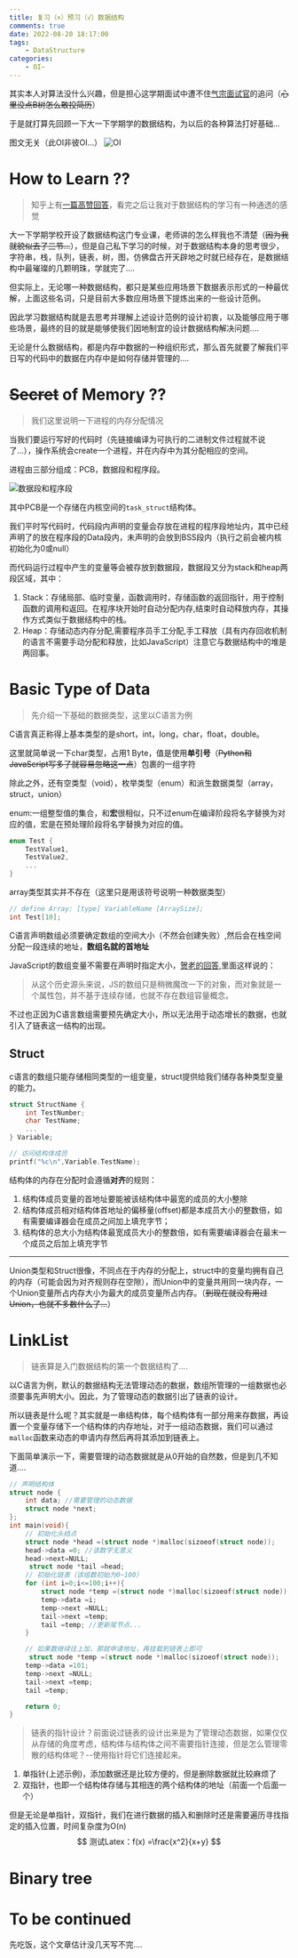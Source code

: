 ```yaml
---
title: 复习（×）预习（√）数据结构
comments: true
date: 2022-08-20 18:17:00
tags:
    - DataStructure
categories:
    - OI~
---
```

其实本人对算法没什么兴趣，但是担心这学期面试中遭不住[气宗面试官](https://www.zhihu.com/question/65560694/answer/2234746955)的追问（~~心里没点B树怎么敢投简历~~）

于是就打算先回顾一下大一下学期学的数据结构，为以后的各种算法打好基础...

图文无关（此OI非彼OI...）
![OI](https://p.qlogo.cn/hy_personal/3e28f14aa051684234e587586c362197fb59b624be421e77a1cf210262f1d932/0.png)

<!--more-->

# How to Learn ??
> 知乎上有[一篇高赞回答](https://www.zhihu.com/question/31082722/answer/1928249851)，看完之后让我对于数据结构的学习有一种通透的感觉

大一下学期学校开设了数据结构这门专业课，老师讲的怎么样我也不清楚（~~因为我就貌似去了三节...~~），但是自己私下学习的时候，对于数据结构本身的思考很少，字符串，栈，队列，链表，树，图，仿佛盘古开天辟地之时就已经存在，是数据结构中最璀璨的几颗明珠，学就完了....

但实际上，无论哪一种数据结构，都只是某些应用场景下数据表示形式的一种最优解，上面这些名词，只是目前大多数应用场景下提炼出来的一些设计范例。

因此学习数据结构就是去思考并理解上述设计范例的设计初衷，以及能够应用于哪些场景，最终的目的就是能够使我们因地制宜的设计数据结构解决问题....

无论是什么数据结构，都是内存中数据的一种组织形式，那么首先就要了解我们平日写的代码中的数据在内存中是如何存储并管理的....

# ~~Secret~~ of Memory ??
> 我们这里说明一下进程的内存分配情况

当我们要运行写好的代码时（先链接编译为可执行的二进制文件过程就不说了...），操作系统会create一个进程，并在内存中为其分配相应的空间。

进程由三部分组成：PCB，数据段和程序段。

![数据段和程序段](https://p.qlogo.cn/hy_personal/3e28f14aa0516842f0cc93bc32821a4c369c9448aa18876f04ef74a933feed9d/0.png)

其中PCB是一个存储在内核空间的`task_struct`结构体。

我们平时写代码时，代码段内声明的变量会存放在进程的程序段地址内，其中已经声明了的放在程序段的Data段内，未声明的会放到BSS段内（执行之前会被内核初始化为0或null）

而代码运行过程中产生的变量等会被存放到数据段，数据段又分为stack和heap两段区域，其中：

1. Stack：存储局部、临时变量，函数调用时，存储函数的返回指针，用于控制函数的调用和返回。在程序块开始时自动分配内存,结束时自动释放内存，其操作方式类似于数据结构中的栈。
2. Heap：存储动态内存分配,需要程序员手工分配,手工释放（具有内存回收机制的语言不需要手动分配和释放，比如JavaScript）注意它与数据结构中的堆是两回事。

# Basic Type of Data
> 先介绍一下基础的数据类型，这里以C语言为例

C语言真正称得上基本类型的是short，int，long，char，float，double。

这里就简单说一下char类型，占用1 Byte，值是使用**单引号**（~~Python和JavaScript写多了就容易忽略这一点~~）包裹的一组字符

除此之外，还有空类型（void），枚举类型（enum）和派生数据类型（array，struct，union）

enum:一组整型值的集合，和**宏**很相似，只不过enum在编译阶段将名字替换为对应的值，宏是在预处理阶段将名字替换为对应的值。
```c
enum Test {
    TestValue1,
    TestValue2,
    ...
}
```
array类型其实并不存在（这里只是用该符号说明一种数据类型）
```c
// define Array: [type] VariableName [ArraySize];
int Test[10];
```
C语言声明数组必须要确定数组的空间大小（不然会创建失败）,然后会在栈空间分配一段连续的地址，**数组名就的首地址**

JavaScript的数组变量不需要在声明时指定大小，[贺老的回答](https://www.zhihu.com/question/385711203),里面这样说的：
> 从这个历史源头来说，JS的数组只是稍微魔改一下的对象，而对象就是一个属性包，并不基于连续存储，也就不存在数组容量概念。

不过也正因为C语言数组需要预先确定大小，所以无法用于动态增长的数据，也就引入了链表这一结构的出现。

## Struct
c语言的数组只能存储相同类型的一组变量，struct提供给我们储存各种类型变量的能力。
```c
struct StructName {
    int TestNumber;
    char TestName;
    ...
} Variable;

// 访问结构体成员
printf("%c\n",Variable.TestName);
```
结构体的内存在分配时会遵循**对齐**的规则：
1. 结构体成员变量的首地址要能被该结构体中最宽的成员的大小整除
2. 结构体成员相对结构体首地址的偏移量(offset)都是本成员大小的整数倍，如有需要编译器会在成员之间加上填充字节；
3. 结构体的总大小为结构体最宽成员大小的整数倍，如有需要编译器会在最末一个成员之后加上填充字节

---
Union类型和Struct很像，不同点在于内存的分配上，struct中的变量均拥有自己的内存（可能会因为对齐规则存在空隙），而Union中的变量共用同一块内存，一个Union变量所占内存大小为最大的成员变量所占内存。（~~到现在就没有用过Union，也就不多数什么了...~~）

# LinkList
> 链表算是入门数据结构的第一个数据结构了....

以C语言为例，默认的数据结构无法管理动态的数据，数组所管理的一组数据也必须要事先声明大小。因此，为了管理动态的数据引出了链表的设计。

所以链表是什么呢？其实就是一串结构体，每个结构体有一部分用来存数据，再设置一个变量存储下一个结构体的内存地址，对于一组动态数据，我们可以通过`malloc`函数来动态的申请内存然后再将其添加到链表上。

下面简单演示一下，需要管理的动态数据就是从0开始的自然数，但是到几不知道....
```c
// 声明结构体
struct node {
    int data; //需要管理的动态数据
    struct node *next;
};
int main(void){
    // 初始化头结点
    struct node *head =(struct node *)malloc(sizoeof(struct node));
    head->data =0; //该数字无意义
    head->next=NULL;
     struct node *tail =head;
    // 初始化链表（该组数初始为0~100）
    for (int i=0;i<=100;i++){
        struct node *temp =(struct node *)malloc(sizoeof(struct node));
        temp->data =i;
        temp->next =NULL;
        tail->next =temp;
        tail =temp; //更新尾节点...
    }

    // 如果数继续往上加，那就申请地址，再挂载到链表上即可
     struct node *temp =(struct node *)malloc(sizoeof(struct node));
    temp->data =101;
    temp->next =NULL;
    tail->next =temp;
    tail =temp;

    return 0;
}
```

> 链表的指针设计？前面说过链表的设计出来是为了管理动态数据，如果仅仅从存储的角度考虑，结构体与结构体之间不需要指针连接，但是怎么管理零散的结构体呢？--使用指针将它们连接起来。

1. 单指针(上述示例)，添加数据还是比较方便的，但是删除数据就比较麻烦了
2. 双指针，也即一个结构体存储与其相连的两个结构体的地址（前面一个后面一个）

但是无论是单指针，双指针，我们在进行数据的插入和删除时还是需要遍历寻找指定的插入位置，时间复杂度为O(n)
$$
测试Latex：f(x) =\frac{x^2}{x+y}
$$

# Binary tree
> 

# To be continued

先吃饭，这个文章估计没几天写不完....